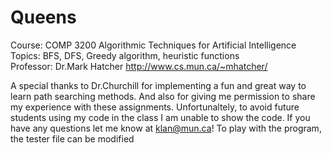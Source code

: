 # Queens


Course: COMP 3200 Algorithmic Techniques for Artificial Intelligence  <br>
Topics: BFS, DFS, Greedy algorithm, heuristic functions <br>
Professor: Dr.Mark Hatcher http://www.cs.mun.ca/~mhatcher/   <br>


A special thanks to Dr.Churchill for implementing a fun and great way to learn path searching methods. And also for giving me permission to share my experience with these assignments.
Unfortunaltely, to avoid future students using my code in the class I am unable to show the code. If you have any questions let me know at klan@mun.ca!
To play with the program, the tester file can be modified
